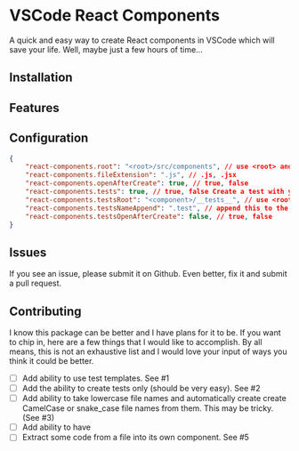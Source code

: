# VSCode React Components
A quick and easy way to create React components in VSCode which will save your life. Well, maybe just a few hours of time...

## Installation


## Features

## Configuration
```JSON
{
	"react-components.root": "<root>/src/components", // use <root> and <component>. <root> is project root and <component> is the component's path
	"react-components.fileExtension": ".js", // .js, .jsx
	"react-components.openAfterCreate": true, // true, false
	"react-components.tests": true, // true, false Create a test with your component
	"react-components.testsRoot": "<component>/__tests__", // use <root> or <component> to give a path for the test location
	"react-components.testsNameAppend": ".test", // append this to the end of the file so it can be Component.test.js or component_test.js
	"react-components.testsOpenAfterCreate": false, // true, false
}
```

## Issues
If you see an issue, please submit it on Github. Even better, fix it and submit a pull request. 

## Contributing
I know this package can be better and I have plans for it to be. If you want to chip in, here are a few things that I would like to accomplish. By all means, this is not an exhaustive list and I would love your input of ways you think it could be better.

- [ ] Add ability to use test templates. See #1
- [ ] Add the ability to create tests only (should be very easy). See #2
- [ ] Add ability to take lowercase file names and automatically create create CamelCase or snake_case file names from them. This may be tricky. (See #3)
- [ ] Add ability to have 
- [ ] Extract some code from a file into its own component. See #5
